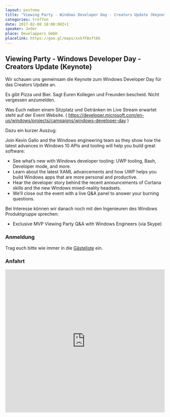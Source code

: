 ```yaml
---
layout: postnew
title: "Viewing Party - Windows Developer Day - Creators Update (Keynote)"
categories: treffen
date: 2017-02-08 18:00:00Z+1
speaker: Jeder
place: Develappers GmbH
placelink: https://goo.gl/maps/xxkfFBxft8k
---
```

## Viewing Party - Windows Developer Day - Creators Update (Keynote)

Wir schauen uns gemeinsam die Keynote zum Windows Developer Day für das Creators Update an.

Es gibt Pizza und Bier. Sagt Euren Kollegen und Freunden bescheid. Nicht vergessen anzumelden.

Was Euch neben einem Sitzplatz und Getränken im Live Stream erwartet steht auf der Event Website. ( https://developer.microsoft.com/en-us/windows/projects/campaigns/windows-developer-day )

Dazu ein kurzer Auszug:

Join Kevin Gallo and the Windows engineering team as they show how the latest advances in Windows 10 APIs and tooling will help you build great software:
* See what’s new with Windows developer tooling: UWP tooling, Bash, Developer mode, and more.
* Learn about the latest XAML advancements and how UWP helps you build Windows apps that are more personal and productive.
* Hear the developer story behind the recent announcements of Cortana skills and the new Windows mixed-reality headsets.
* We’ll close out the event with a live Q&A panel to answer your burning questions.

Bei Interesse können wir danach noch mit den Ingenieuren des Windows Produktgruppe sprechen:
* Exclusive MVP Viewing Party Q&A with Windows Engineers (via Skype)

### Anmeldung
Trag euch bitte wie immer in die [Gästeliste](https://www.meetup.com/de-DE/NET-User-Group-Dresden/events/237400944/) ein.


### Anfahrt
<iframe src="https://www.google.com/maps/embed?pb=!1m18!1m12!1m3!1d2506.983862577781!2d13.74922601608198!3d51.07184795027516!2m3!1f0!2f0!3f0!3m2!1i1024!2i768!4f13.1!3m3!1m2!1s0x4709c5786fcf0319%3A0x7810c971ca23dcc2!2sDevelappers+GmbH!5e0!3m2!1sde!2sde!4v1481189686772" width="100%" height="450" frameborder="0" style="border:0" allowfullscreen></iframe>
